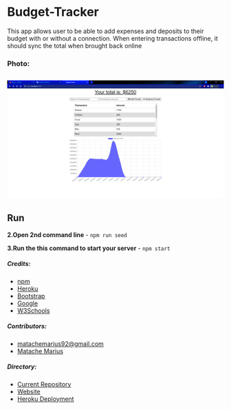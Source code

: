 # Budget-Tracker

This app allows user to be able to add expenses and deposits to their budget with or without a connection. When entering transactions offline, it should sync the total when brought back online


### Photo:
![Home test <768px](./img/1.png)
---
## Run
**2.Open 2nd command line** - `npm run seed`

**3.Run the this command to start your server** - `npm start`


##### Credits:
* [npm](https://www.npmjs.com/)
* [Heroku](www.heroku.com)
* [Bootstrap](https://getbootstrap.com/)
* [Google](https://www.google.com/)
* [W3Schools](https://www.w3schools.com/)

##### Contributors:

* matachemarius92@gmail.com
* [Matache Marius](https://github.com/MatacheMarius)
##### Directory:
* [Current Repository](https://matachemarius.github.io/Workout-Tracker/)
* [Website](https://matachemarius.github.io/Workout-Tracker/)
* [Heroku Deployment]()
